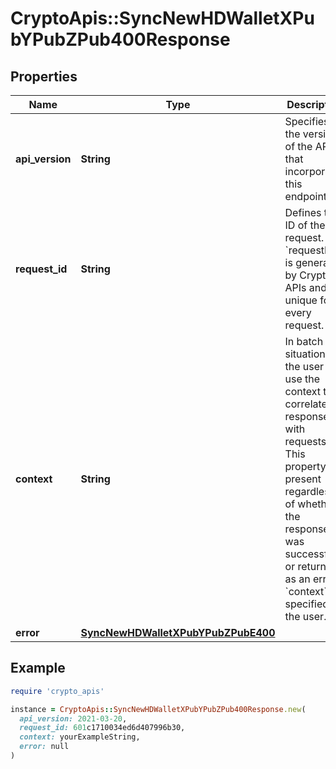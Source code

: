# CryptoApis::SyncNewHDWalletXPubYPubZPub400Response

## Properties

| Name | Type | Description | Notes |
| ---- | ---- | ----------- | ----- |
| **api_version** | **String** | Specifies the version of the API that incorporates this endpoint. |  |
| **request_id** | **String** | Defines the ID of the request. The &#x60;requestId&#x60; is generated by Crypto APIs and it&#39;s unique for every request. |  |
| **context** | **String** | In batch situations the user can use the context to correlate responses with requests. This property is present regardless of whether the response was successful or returned as an error. &#x60;context&#x60; is specified by the user. | [optional] |
| **error** | [**SyncNewHDWalletXPubYPubZPubE400**](SyncNewHDWalletXPubYPubZPubE400.md) |  |  |

## Example

```ruby
require 'crypto_apis'

instance = CryptoApis::SyncNewHDWalletXPubYPubZPub400Response.new(
  api_version: 2021-03-20,
  request_id: 601c1710034ed6d407996b30,
  context: yourExampleString,
  error: null
)
```

